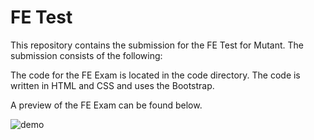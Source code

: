 # FE Test
This repository contains the submission for the FE Test for Mutant. The submission consists of the following:

The code for the FE Exam is located in the code directory. The code is written in HTML and CSS and uses the Bootstrap.

A preview of the FE Exam can be found below.

![demo](https://github.com/user-attachments/assets/615f4063-607e-488a-aca0-ab5138f60546)
